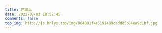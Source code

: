 ```yaml
---
title: 在路上
date: 2022-08-03 18:52:45
comments: false
top_img: http://js.hnlyx.top/img/064891f4c5191489caddd5b74ea9c1bf.jpg
---
```

